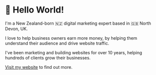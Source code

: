 # :wave: Hello World!

I'm a New Zealand-born 🇳🇿 digital marketing expert based in 🇬🇧 North Devon, UK.

I love to help business owners earn more money, by helping them understand their audience and drive website traffic.

I've been marketing and building websites for over 10 years, helping hundreds of clients grow their businesses.

[Visit my website](https://georgemc.net) to find out more.

